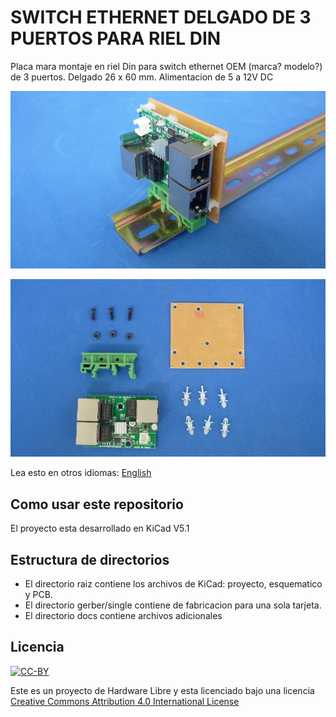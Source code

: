 # SWITCH ETHERNET DELGADO DE 3 PUERTOS PARA RIEL DIN

Placa mara montaje en riel Din para switch ethernet OEM (marca? modelo?) de 3 puertos. Delgado 26 x 60 mm. Alimentacion de 5 a 12V DC

![DIN-RAIL](dinethswitchslimrail.png)

![PIECES](dinethswitchslimpieces.png)

Lea esto en otros idiomas: [English](../README.md)
## Como usar este repositorio

El proyecto esta desarrollado en KiCad V5.1

## Estructura de directorios

* El directorio raiz contiene los archivos de KiCad: proyecto, esquematico y PCB.
* El directorio gerber/single contiene de fabricacion para una sola tarjeta.
* El directorio docs contiene archivos adicionales

## Licencia
[![CC-BY](https://i.creativecommons.org/l/by/4.0/88x31.png)](https://creativecommons.org/licenses/by/4.0/)

Este es un proyecto de Hardware Libre y esta licenciado bajo una licencia [Creative Commons Attribution 4.0 International License](https://creativecommons.org/licenses/by/4.0/)
